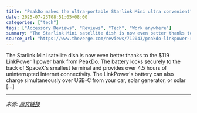 ```yaml
---
title: "PeakDo makes the ultra-portable Starlink Mini ultra convenient"
date: 2025-07-23T08:51:05+08:00
categories: ["tech"]
tags: ["Accessory Reviews", "Reviews", "Tech", "Work anywhere"]
summary: "The Starlink Mini satellite dish is now even better thanks to the $119 LinkPower 1 power bank from PeakDo. The battery locks securely to the back of SpaceX's smallest terminal and provides over 4.5 ho"
source_url: "https://www.theverge.com/reviews/712043/peakdo-linkpower-review-battery-powered-starlink-mini"
---
```


The Starlink Mini satellite dish is now even better thanks to the $119 LinkPower 1 power bank from PeakDo. The battery locks securely to the back of SpaceX's smallest terminal and provides over 4.5 hours of uninterrupted Internet connectivity. The LinkPower's battery can also charge simultaneously over USB-C from your car, solar generator, or solar [&#8230;]

---

*来源: [原文链接](https://www.theverge.com/reviews/712043/peakdo-linkpower-review-battery-powered-starlink-mini)*

